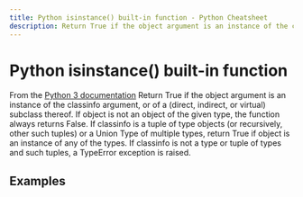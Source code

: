 ```yaml
---
title: Python isinstance() built-in function - Python Cheatsheet
description: Return True if the object argument is an instance of the classinfo argument, or of a (direct, indirect, or virtual) subclass thereof. If object is not an object of the given type, the function always returns False. If classinfo is a tuple of type objects (or recursively, other such tuples) or a Union Type of multiple types, return True if object is an instance of any of the types. If classinfo is not a type or tuple of types and such tuples, a TypeError exception is raised.
---
```


# Python isinstance() built-in function

<base-disclaimer>
  <base-disclaimer-title>
    From the <a target="_blank" href="https://docs.python.org/3/library/functions.html#isinstance">Python 3 documentation</a>
  </base-disclaimer-title>
  <base-disclaimer-content>
   Return True if the object argument is an instance of the classinfo argument, or of a (direct, indirect, or virtual) subclass thereof. If object is not an object of the given type, the function always returns False. If classinfo is a tuple of type objects (or recursively, other such tuples) or a Union Type of multiple types, return True if object is an instance of any of the types. If classinfo is not a type or tuple of types and such tuples, a TypeError exception is raised.
  </base-disclaimer-content>
</base-disclaimer>

## Examples

<!-- remove this tag to start editing this page -->
<empty-section />
<!-- remove this tag to start editing this page -->
